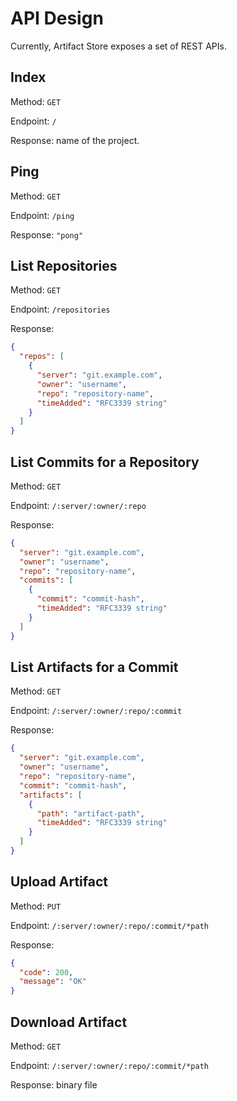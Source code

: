 # API Design

Currently, Artifact Store exposes a set of REST APIs.

## Index

Method: `GET`

Endpoint: `/`

Response: name of the project.

## Ping

Method: `GET`

Endpoint: `/ping`

Response: `"pong"`

## List Repositories

Method: `GET`

Endpoint: `/repositories`

Response:

```json
{
  "repos": [
    {
      "server": "git.example.com",
      "owner": "username",
      "repo": "repository-name",
      "timeAdded": "RFC3339 string"
    }
  ]
}
```

## List Commits for a Repository

Method: `GET`

Endpoint: `/:server/:owner/:repo`

Response:

```json
{
  "server": "git.example.com",
  "owner": "username",
  "repo": "repository-name",
  "commits": [
    {
      "commit": "commit-hash",
      "timeAdded": "RFC3339 string"
    }
  ]
}
```

## List Artifacts for a Commit

Method: `GET`

Endpoint: `/:server/:owner/:repo/:commit`

Response:

```json
{
  "server": "git.example.com",
  "owner": "username",
  "repo": "repository-name",
  "commit": "commit-hash",
  "artifacts": [
    {
      "path": "artifact-path",
      "timeAdded": "RFC3339 string"
    }
  ]
}
```

## Upload Artifact

Method: `PUT`

Endpoint: `/:server/:owner/:repo/:commit/*path`

Response:

```json
{
  "code": 200,
  "message": "OK"
}
```

## Download Artifact

Method: `GET`

Endpoint: `/:server/:owner/:repo/:commit/*path`

Response: binary file
